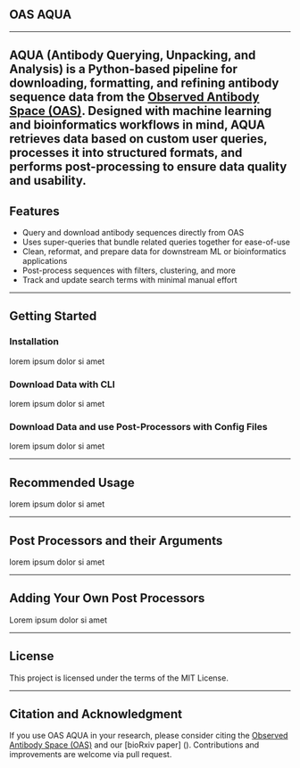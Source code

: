## OAS AQUA
---
**AQUA** (Antibody Querying, Unpacking, and Analysis) is a Python-based pipeline for downloading, formatting, and refining antibody sequence data from the [Observed Antibody Space (OAS)](https://opig.stats.ox.ac.uk/webapps/oas/). Designed with machine learning and bioinformatics workflows in mind, AQUA retrieves data based on custom user queries, processes it into structured formats, and performs post-processing to ensure data quality and usability.
---

## Features

-  Query and download antibody sequences directly from OAS
-  Uses super-queries that bundle related queries together for ease-of-use
-  Clean, reformat, and prepare data for downstream ML or bioinformatics applications
-  Post-process sequences with filters, clustering, and more
-  Track and update search terms with minimal manual effort

---

## Getting Started
### Installation
lorem ipsum dolor si amet
### Download Data with CLI
lorem ipsum dolor si amet
### Download Data and use Post-Processors with Config Files
lorem ipsum dolor si amet

---

## Recommended Usage

lorem ipsum dolor si amet

---

## Post Processors and their Arguments
lorem ipsum dolor si amet

---

## Adding Your Own Post Processors

Lorem ipsum dolor si amet

---

## License

This project is licensed under the terms of the MIT License.

---

## Citation and Acknowledgment

If you use OAS AQUA in your research, please consider citing the [Observed Antibody Space (OAS)](https://opig.stats.ox.ac.uk/webapps/oas/) and our [bioRxiv paper] (). Contributions and improvements are welcome via pull request.